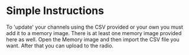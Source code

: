 Simple Instructions
===================

To 'update' your channels using the CSV provided or your own you must add it to a memory image. 
There is at least one memory image provided here as well. 
Open the Memory image and then import the CSV file you want. 
After that you can upload to the radio.
